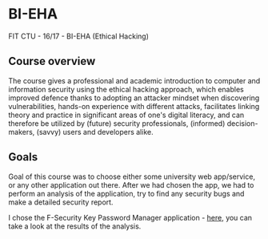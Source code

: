 # BI-EHA
FIT CTU - 16/17 - BI-EHA (Ethical Hacking)

## Course overview
The course gives a professional and academic introduction to computer and information security using the ethical hacking approach,
which enables improved defence thanks to adopting an attacker mindset when discovering vulnerabilities,
hands-on experience with different attacks, facilitates linking theory and practice in significant areas of one's digital literacy,
and can therefore be utilized by (future) security professionals, (informed) decision-makers, (savvy) users and developers alike.

## Goals
Goal of this course was to choose either some university web app/service, or any other application out there.
After we had chosen the app, we had to perform an analysis of the application, try to find any security bugs and make a detailed security report.

I chose the F-Security Key Password Manager application - [here](https://github.com/tomasko126/F-Secure-KEY-audit), you can take a look at the results of the analysis.

